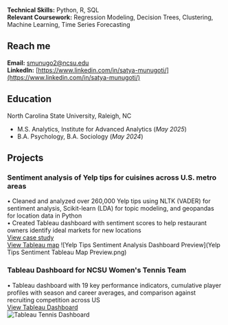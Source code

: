 **Technical Skills:** Python, R, SQL  
**Relevant Coursework:** Regression Modeling, Decision Trees, Clustering, Machine Learning, Time Series Forecasting

## Reach me 
**Email:** smunugo2@ncsu.edu  
**LinkedIn:** [https://www.linkedin.com/in/satya-munugoti/](https://www.linkedin.com/in/satya-munugoti/)

## Education  
North Carolina State University, Raleigh, NC  
- M.S. Analytics, Institute for Advanced Analytics (_May 2025_)  
- B.A. Psychology, B.A. Sociology (_May 2024_)

## Projects  
### Sentiment analysis of Yelp tips for cuisines across U.S. metro areas  
• Cleaned and analyzed over 260,000 Yelp tips using NLTK (VADER) for sentiment analysis, Scikit-learn (LDA) for topic modeling, and geopandas for location data in Python  
• Created Tableau dashboard with sentiment scores to help restaurant owners identify ideal markets for new locations  
[View case study](https://docs.google.com/presentation/d/1rh43a-PXiLCaoP4A_SVqx3LXD3wpGoNoKUsV298h7fg/edit?usp=sharing)  
[View Tableau map](https://public.tableau.com/app/profile/satya.munugoti/viz/YelpTipsSentimentanalysisofcuisinesacrossU_S_metroareas/Dashboard1) 
![Yelp Tips Sentiment Analysis Dashboard Preview](Yelp Tips Sentiment Tableau Map Preview.png)

### Tableau Dashboard for NCSU Women's Tennis Team  
• Tableau dashboard with 19 key performance indicators, cumulative player profiles with season and career averages, and comparison against recruiting competition across US  
[View Tableau Dashboard](https://github.com/satya-munu/satyamunugoti.github.io/blob/main/Tableau%20Tennis%20Dashboard%20Example%20Page.png)  
![Tableau Tennis Dashboard](https://raw.githubusercontent.com/satya-munu/satyamunugoti.github.io/main/Tableau%20Tennis%20Dashboard%20Example%20Page%202.png)
